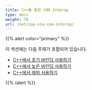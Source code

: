 ```yaml
---
title: C++를 통한 COM Interop
type: docs
weight: 70
url: /net/cpp-via-com-interop/
---
```


{{% alert color="primary" %}}

이 섹션에는 다음 주제가 포함되어 있습니다.

- [C++에서 초기 바인딩 사용하기](/pdf/net/using-early-binding-in-cpp/)
- [C++에서 늦은 바인딩 사용하기](/pdf/net/using-late-binding-in-cpp/)
- [C++에서 래퍼 사용하기](/pdf/net/using-wrapper-in-cpp/)

{{% /alert %}}
